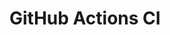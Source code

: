 # GitHub Actions CI





































































































































































































































































































































































































































































































































































































































































































































































































































































































































































































































































































































































































































































































































































































































































































































































































































































































































































































































































































